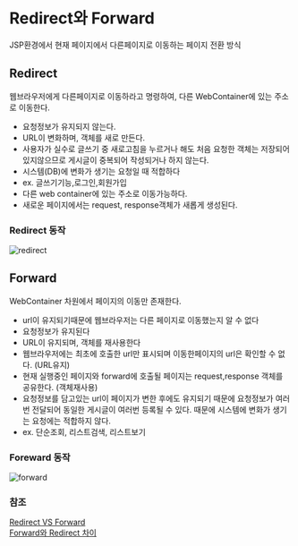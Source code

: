 # Redirect와 Forward
JSP환경에서 현재 페이지에서 다른페이지로 이동하는 페이지 전환 방식

## Redirect
웹브라우저에게 다른페이지로 이동하라고 명령하여, 다른 WebContainer에 있는 주소로 이동한다.
- 요청정보가 유지되지 않는다.
- URL이 변화하며, 객체를 새로 만든다.
- 사용자가 실수로 글쓰기 중 새로고침을 누르거나 해도 처음 요청한 객체는 저장되어있지않으므로 게시글이 중복되어 작성되거나 하지 않는다.
- 시스템(DB)에 변화가 생기는 요청일 때 적합하다
- ex. 글쓰기기능,로그인,회원가입
- 다른 web container에 있는 주소로 이동가능하다.
- 새로운 페이지에서는 request, response객체가 새롭게 생성된다.
### Redirect 동작
![redirect](https://user-images.githubusercontent.com/46726709/116089932-4d9cbc00-a6de-11eb-99b4-b03d7cf0fe1d.PNG)


## Forward
WebContainer 차원에서 페이지의 이동만 존재한다.
- url이 유지되기때문에 웹브라우저는 다른 페이지로 이동했는지 알 수 없다
- 요청정보가 유지된다
- URL이 유지되며, 객체를 재사용한다
- 웹브라우저에는 최초에 호출한 url만 표시되며 이동한페이지의 url은 확인할 수 없다. (URL유지)
- 현재 실행중인 페이지와 forward에 호출될 페이지는 request,response 객체를 공유한다. (객체재사용)
- 요청정보를 담고있는 url이 페이지가 변한 후에도 유지되기 때문에 요청정보가 여러번 전달되어 동일한 게시글이 여러번 등록될 수 있다. 때문에 시스템에 변화가 생기는 요청에는 적합하지 않다.
- ex. 단순조회, 리스트검색, 리스트보기

 
### Foreward 동작
![forward](https://user-images.githubusercontent.com/46726709/116089930-4c6b8f00-a6de-11eb-8deb-38bfb3fc19d2.PNG)

### 참조
[Redirect VS Forward](https://doublesprogramming.tistory.com/63)<br>
[Forward와 Redirect 차이](https://mangkyu.tistory.com/51)<br>
